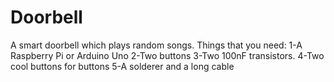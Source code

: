 # Doorbell
A smart doorbell which plays random songs.
Things that you need:
1-A Raspberry Pi or Arduino Uno
2-Two buttons
3-Two 100nF transistors.
4-Two cool buttons for buttons
5-A solderer and a long cable
